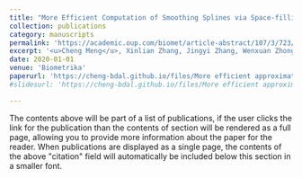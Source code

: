 ```yaml
---
title: "More Efficient Computation of Smoothing Splines via Space-filling Basis Selection"
collection: publications
category: manuscripts
permalink: 'https://academic.oup.com/biomet/article-abstract/107/3/723/5831923'
excerpt: '<u>Cheng Meng</u>, Xinlian Zhang, Jingyi Zhang, Wenxuan Zhong, Ping Ma<sup>*</sup>'
date: 2020-01-01
venue: 'Biometrika'
paperurl: 'https://cheng-bdal.github.io/files/More efficient approximation.pdf'
#slidesurl: 'https://cheng-bdal.github.io/files/More efficient approximation.pdf'

---
```


The contents above will be part of a list of publications, if the user clicks the link for the publication than the contents of section will be rendered as a full page, allowing you to provide more information about the paper for the reader. When publications are displayed as a single page, the contents of the above "citation" field will automatically be included below this section in a smaller font.
